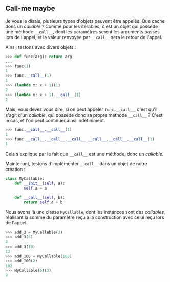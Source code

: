 ## Call-me maybe

Je vous le disais, plusieurs types d'objets peuvent être appelés. Que cache donc un *callable* ? Comme pour les itérables, c'est un objet qui possède une méthode `__call__`, dont les paramètres seront les arguments passés lors de l'appel, et la valeur renvoyée par `__call__` sera le retour de l'appel.

Ainsi, testons avec divers objets :

```python
>>> def func(arg): return arg
...
>>> func(1)
1
>>> func.__call__(1)
1
>>> (lambda x: x + 1)(1)
2
>>> (lambda x: x + 1).__call__(1)
2
```

Mais, vous devez vous dire, si on peut appeler `func.__call__`, c'est qu'il s'agit d'un *callable*, qui possède donc sa propre méthode `__call__` ? C'est le cas, et l'on peut continuer ainsi indéfiniment.

```python
>>> func.__call__.__call__(1)
1
>>> func.__call__.__call__.__call__.__call__.__call__.__call__(1)
1
```

Cela s'explique par le fait que `__call__` est une méthode, donc un *callable*.

Maintenant, testons d'implémenter `__call__` dans un objet de notre création :

```python
class MyCallable:
    def __init__(self, a):
        self.a = a

    def __call__(self, b):
        return self.a + b
```

Nous avons là une classe `MyCallable`, dont les instances sont des *callables*, réalisant la somme du paramètre reçu à la construction avec celui reçu lors de l'appel.

```python
>>> add_3 = MyCallable(3)
>>> add_3(5)
8
>>> add_3(10)
13
>>> add_100 = MyCallable(100)
>>> add_100(2)
102
>>> MyCallable(6)(3)
9
```
